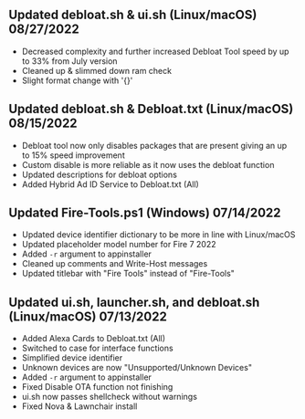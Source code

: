 ## Updated debloat.sh & ui.sh (Linux/macOS) 08/27/2022
- Decreased complexity and further increased Debloat Tool speed by up to 33% from July version
- Cleaned up & slimmed down ram check
- Slight format change with '{}'

## Updated debloat.sh & Debloat.txt (Linux/macOS) 08/15/2022
- Debloat tool now only disables packages that are present giving an up to 15% speed improvement
- Custom disable is more reliable as it now uses the debloat function 
- Updated descriptions for debloat options
- Added Hybrid Ad ID Service to Debloat.txt (All)

## Updated Fire-Tools.ps1 (Windows) 07/14/2022
- Updated device identifier dictionary to be more in line with Linux/macOS
- Updated placeholder model number for Fire 7 2022
- Added `-r` argument to appinstaller
- Cleaned up comments and Write-Host messages
- Updated titlebar with "Fire Tools" instead of "Fire-Tools"

## Updated ui.sh, launcher.sh, and debloat.sh (Linux/macOS) 07/13/2022
- Added Alexa Cards to Debloat.txt (All)
- Switched to case for interface functions
- Simplified device identifier
- Unknown devices are now "Unsupported/Unknown Devices"
- Added `-r` argument to appinstaller
- Fixed Disable OTA function not finishing
- ui.sh now passes shellcheck without warnings
- Fixed Nova & Lawnchair install
